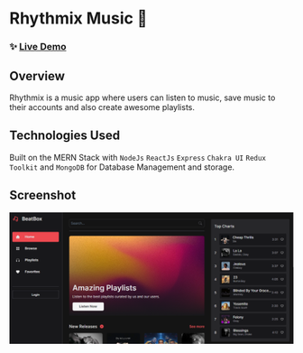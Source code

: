 # Rhythmix Music 🎵

### ✨ [Live Demo](https://Rhythmix-music.vercel.app)

## Overview

Rhythmix is a music app where users can listen to music, save music to their accounts and also create awesome playlists.

## Technologies Used

Built on the MERN Stack with `NodeJs` `ReactJs` `Express` `Chakra UI` `Redux Toolkit` and `MongoDB` for Database Management and storage.

## Screenshot

![Home](./sc.png)
